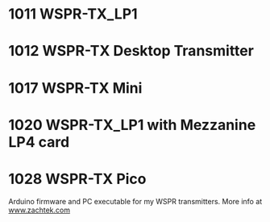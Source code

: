 # 1011 WSPR-TX_LP1
# 1012 WSPR-TX Desktop Transmitter
# 1017 WSPR-TX Mini
# 1020 WSPR-TX_LP1 with Mezzanine LP4 card
# 1028 WSPR-TX Pico
Arduino firmware and PC executable for my WSPR transmitters.
More info at www.zachtek.com

